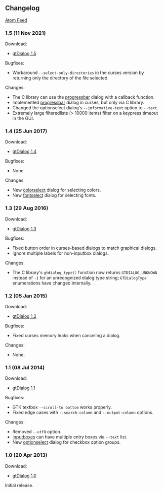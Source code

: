 ## Changelog

[Atom Feed](https://github.com/orbitalquark/gtdialog/releases.atom)

### 1.5 (11 Nov 2021)

Download:

* [gtDialog 1.5][]

Bugfixes:

* Workaround `--select-only-directories` in the curses version by returning only the directory
  of the file selected.

Changes:

* The C library can use the [progressbar][] dialog with a callback function.
* Implemented [progressbar][] dialog in curses, but only via C library.
* Changed the optionselect dialog's `--informative-text` option to `--text`.
* Extremely large filteredlists (> 10000 items) filter on a keypress timeout in the GUI.

[gtDialog 1.5]: https://github.com/orbitalquark/gtdialog/archive/gtdialog_1.5.zip
[progressbar]: manual.html#progressbar

### 1.4 (25 Jun 2017)

Download:

* [gtDialog 1.4][]

Bugfixes:

* None.

Changes:

* New [colorselect][] dialog for selecting colors.
* New [fontselect][] dialog for selecting fonts.

[gtDialog 1.4]: https://github.com/orbitalquark/gtdialog/archive/gtdialog_1.4.zip
[colorselect]: manual.html#color-selection-gtk-only
[fontselect]: manual.html#font-selection-gtk-only

### 1.3 (29 Aug 2016)

Download:

* [gtDialog 1.3][]

Bugfixes:

* Fixed button order in curses-based dialogs to match graphical dialogs.
* Ignore multiple labels for non-inputbox dialogs.

Changes:

* The C library's `gtdialog_type()` function now returns `GTDIALOG_UNKNOWN` instead of `-1`
  for an unrecognized dialog type string; `GTDialogType` enumerations have changed internally.

[gtDialog 1.3]: https://github.com/orbitalquark/gtdialog/archive/gtdialog_1.3.zip

### 1.2 (05 Jan 2015)

Download:

* [gtDialog 1.2][]

Bugfixes:

* Fixed curses memory leaks when canceling a dialog.

Changes:

* None.

[gtDialog 1.2]: https://github.com/orbitalquark/gtdialog/archive/gtdialog_1.2.zip

### 1.1 (08 Jul 2014)

Download:

* [gtDialog 1.1][]

Bugfixes:

* GTK textbox `--scroll-to bottom` works properly.
* Fixed edge cases with `--search-column` and `--output-column` options.

Changes:

* Removed `--utf8` option.
* [Inputboxes][] can have multiple entry boxes via `--text` list.
* New [optionselect][] dialog for checkbox option groups.

[gtDialog 1.1]: https://github.com/orbitalquark/gtdialog/archive/gtdialog_1.1.zip
[Inputboxes]: manual.html#inputboxes
[optionselect]: manual.html#option-selection

### 1.0 (20 Apr 2013)

Download:

* [gtDialog 1.0][]

Initial release.

[gtDialog 1.0]: https://github.com/orbitalquark/gtdialog/archive/gtdialog_1.0.zip
